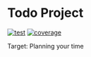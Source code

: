 # Todo Project

[![test](https://github.com/sbx0/todo/actions/workflows/build.yml/badge.svg)](https://github.com/sbx0/todo/actions/workflows/build.yml)
[![coverage](https://img.shields.io/badge/coverage-57%25-red.svg)](https://todo-code-coverage.sbx0.cn/)

Target: Planning your time
